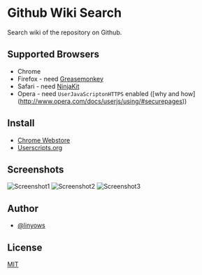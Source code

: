 Github Wiki Search
==================

Search wiki of the repository on Github.

Supported Browsers
------------------

- Chrome
- Firefox - need [Greasemonkey](https://addons.mozilla.org/ja/firefox/addon/greasemonkey/)
- Safari - need [NinjaKit](http://d.hatena.ne.jp/os0x/20100612/1276330696)
- Opera - need `UserJavaScriptonHTTPS` enabled ([why and how] (http://www.opera.com/docs/userjs/using/#securepages))

Install
-------

- [Chrome Webstore](https://chrome.google.com/webstore/detail/github-wiki-search/gdifdhnjmjaidbajhapmbcbnoocoeooc)
- [Userscripts.org](http://userscripts.org/scripts/show/129930)

Screenshots
-----------

![Screenshot1](https://github.com/linyows/github-wiki-search/raw/master/images/1.png)
![Screenshot2](https://github.com/linyows/github-wiki-search/raw/master/images/2.png)
![Screenshot3](https://github.com/linyows/github-wiki-search/raw/master/images/3.png)

Author
------

- [@linyows](https://github.com/linyows)

License
-------

[MIT](https://raw.github.com/linyows/github-wiki-search/master/LICENSE)
